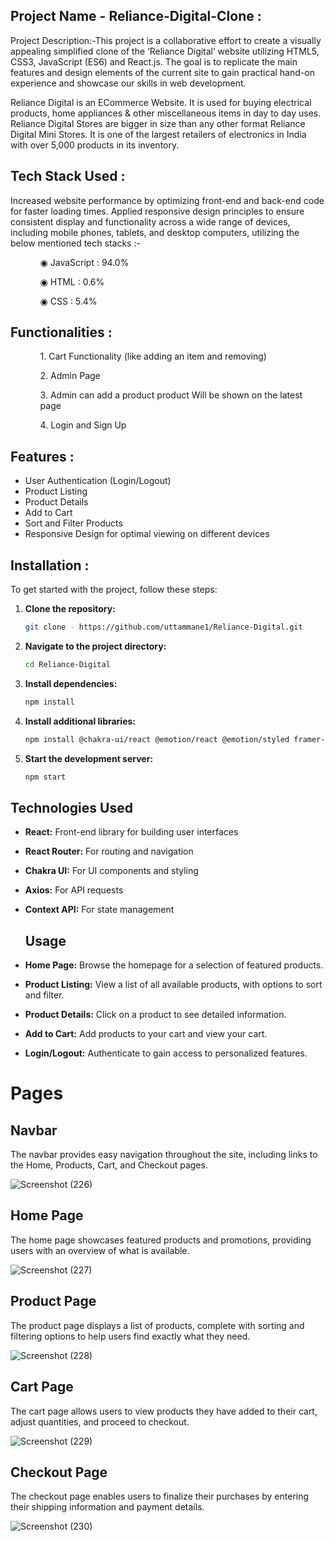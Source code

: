 ## Project Name -  Reliance-Digital-Clone :
Project Description:-This project is a collaborative effort to create a visually appealing simplified clone of the ‘Reliance Digital’ website utilizing HTML5, CSS3, JavaScript (ES6) and React.js. The goal is to replicate the main features and design elements of the current site to gain practical hand-on experience and showcase our skills in web development.

Reliance Digital is an ECommerce Website. It is used for buying electrical products, home appliances & other miscellaneous items in day to day uses. Reliance Digital Stores are bigger in size than any other format Reliance Digital Mini Stores. It is one of the largest retailers of electronics in India with over 5,000 products in its inventory.


## Tech Stack Used :

Increased website performance by optimizing front-end and back-end code for faster loading times.
Applied responsive design principles to ensure consistent display and functionality across a wide range of devices, including mobile phones, tablets, and desktop computers, utilizing the below mentioned tech stacks :-

<ul dir="auto">
 <ol dir="auto">◉ JavaScript : 94.0%</ol>
 <ol dir="auto">◉ HTML : 0.6%</ol>
 <ol dir="auto">◉ CSS : 5.4%</ol>
 </ul>
 
 ## Functionalities :
 
 <ul dir="auto">
 
 <ol dir="auto">1. Cart Functionality (like adding an item and removing) </ol>
 <ol dir="auto">2. Admin Page</ol>
 <ol dir="auto">3. Admin can add a product product Will be shown on the latest page </ol>
 <ol dir="auto">4. Login and Sign Up </ol>
 </ul>
 
## Features :

- User Authentication (Login/Logout)
- Product Listing
- Product Details
- Add to Cart
- Sort and Filter Products
- Responsive Design for optimal viewing on different devices

## Installation :

To get started with the project, follow these steps:

1. **Clone the repository:**
    ```sh
    git clone - https://github.com/uttammane1/Reliance-Digital.git
    ```

2. **Navigate to the project directory:**
    ```sh
    cd Reliance-Digital
    ```

3. **Install dependencies:**
    ```sh
    npm install
    ```

4. **Install additional libraries:**
    ```sh
    npm install @chakra-ui/react @emotion/react @emotion/styled framer-motion axios react-router-dom
    ```    

5. **Start the development server:**
    ```sh
    npm start
    ```

## Technologies Used

- **React:** Front-end library for building user interfaces
- **React Router:** For routing and navigation
- **Chakra UI:** For UI components and styling
- **Axios:** For API requests
- **Context API:** For state management

  ## Usage

- **Home Page:** Browse the homepage for a selection of featured products.
- **Product Listing:** View a list of all available products, with options to sort and filter.
- **Product Details:** Click on a product to see detailed information.
- **Add to Cart:** Add products to your cart and view your cart.
- **Login/Logout:** Authenticate to gain access to personalized features.

# Pages

## Navbar
The navbar provides easy navigation throughout the site, including links to the Home, Products, Cart, and Checkout pages.

![Screenshot (226)](https://github.com/uttammane1/Reliance-Digital/assets/151371801/1a1deb9c-2b56-4fbf-875f-f808e2772d55)


## Home Page
The home page showcases featured products and promotions, providing users with an overview of what is available.

![Screenshot (227)](https://github.com/uttammane1/Reliance-Digital/assets/151371801/39a5ae57-82d7-4693-ae7a-fcde02bd2ad9)


## Product Page
The product page displays a list of products, complete with sorting and filtering options to help users find exactly what they need.

![Screenshot (228)](https://github.com/uttammane1/Reliance-Digital/assets/151371801/9a2d730d-3833-4209-a3a7-ef5e7ae0adcb)


## Cart Page
The cart page allows users to view products they have added to their cart, adjust quantities, and proceed to checkout.

![Screenshot (229)](https://github.com/uttammane1/Reliance-Digital/assets/151371801/8c722841-a591-4d69-8ddc-a39e4a12a34f)

## Checkout Page
The checkout page enables users to finalize their purchases by entering their shipping information and payment details.

![Screenshot (230)](https://github.com/uttammane1/Reliance-Digital/assets/151371801/6e54b6c8-aa85-441b-ae08-724973561178)
